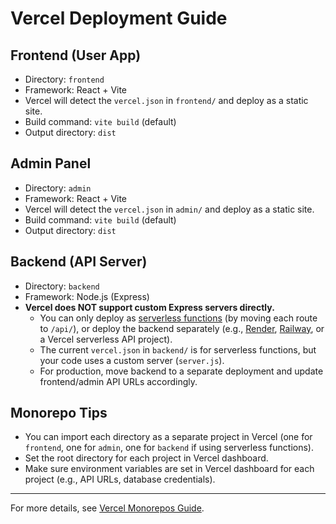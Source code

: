 # Vercel Deployment Guide

## Frontend (User App)
- Directory: `frontend`
- Framework: React + Vite
- Vercel will detect the `vercel.json` in `frontend/` and deploy as a static site.
- Build command: `vite build` (default)
- Output directory: `dist`

## Admin Panel
- Directory: `admin`
- Framework: React + Vite
- Vercel will detect the `vercel.json` in `admin/` and deploy as a static site.
- Build command: `vite build` (default)
- Output directory: `dist`

## Backend (API Server)
- Directory: `backend`
- Framework: Node.js (Express)
- **Vercel does NOT support custom Express servers directly.**
  - You can only deploy as [serverless functions](https://vercel.com/docs/functions/serverless-functions) (by moving each route to `/api/`), or deploy the backend separately (e.g., [Render](https://render.com/), [Railway](https://railway.app/), or a Vercel serverless API project).
  - The current `vercel.json` in `backend/` is for serverless functions, but your code uses a custom server (`server.js`).
  - For production, move backend to a separate deployment and update frontend/admin API URLs accordingly.

## Monorepo Tips
- You can import each directory as a separate project in Vercel (one for `frontend`, one for `admin`, one for `backend` if using serverless functions).
- Set the root directory for each project in Vercel dashboard.
- Make sure environment variables are set in Vercel dashboard for each project (e.g., API URLs, database credentials).

---

For more details, see [Vercel Monorepos Guide](https://vercel.com/docs/projects/monorepos). 